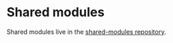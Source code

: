 # Shared modules

Shared modules live in the [shared-modules repository](https://github.com/flathub/shared-modules).

